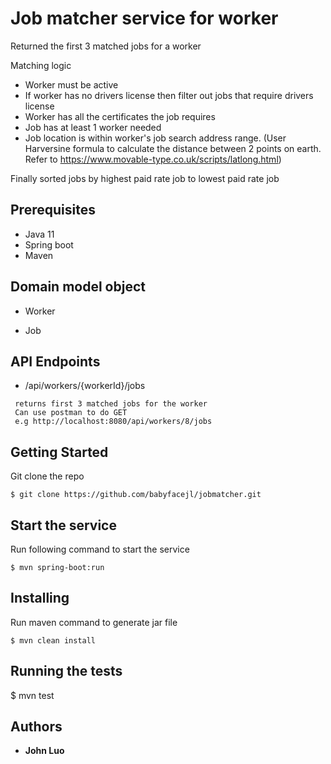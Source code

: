 # Job matcher service for worker

Returned the first 3 matched jobs for a worker

Matching logic
- Worker must be active
- If worker has no drivers license then filter out jobs that require drivers license
- Worker has all the certificates the job requires
- Job has at least 1 worker needed
- Job location is within worker's job search address range. (User Harversine formula to calculate the distance between 2 points on earth. Refer to https://www.movable-type.co.uk/scripts/latlong.html)

Finally sorted jobs by highest paid rate job to lowest paid rate job

## Prerequisites

* Java 11
* Spring boot
* Maven

## Domain model object

* Worker

* Job


## API Endpoints
* /api/workers/{workerId}/jobs 
```
 returns first 3 matched jobs for the worker
 Can use postman to do GET
 e.g http://localhost:8080/api/workers/8/jobs
```

## Getting Started

Git clone the repo
```
$ git clone https://github.com/babyfacejl/jobmatcher.git
```

## Start the service

Run following command to start the service
```
$ mvn spring-boot:run
```

## Installing

Run maven command to generate jar file
```
$ mvn clean install 
```
## Running the tests

$ mvn test

## Authors
* **John Luo** 




